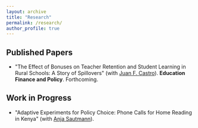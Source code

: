 ```yaml
---
layout: archive
title: "Research"
permalink: /research/
author_profile: true
---
```


## Published Papers

- "The Effect of Bonuses on Teacher Retention and Student Learning in Rural Schools: A Story of Spillovers" (with [Juan F. Castro](https://sites.google.com/view/juanfcastro/)). **Education Finance and Policy**. Forthcoming. <a href="https://direct.mit.edu/edfp/article-abstract/doi/10.1162/edfp_a_00348/100731/The-Effect-of-Bonuses-on-Teacher-Retention-and"><i class="fa fa-fw fa-link" aria-hidden="true"></i></a> 

## Work in Progress
- "Adaptive Experiments for Policy Choice: Phone Calls for Home Reading in Kenya" (with [Anja Sautmann](https://sites.google.com/site/anjasautmann/home)). 



 